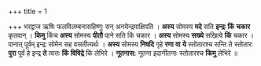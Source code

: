 +++
title = 1

+++
भरद्वाज ऋषिः फलविलम्बनासहिष्णुः सन् अनयेन्द्रमाक्षिपति । **अस्य** सोमस्य **मदे** सति **इन्द्रः** **किं** **चकार** कृतवान् । **किमु** किंच **अस्य** सोमस्य **पीतौ** पाने सति किं चकार । **अस्य** सोमस्य **सख्ये** सखित्वे **किं** चकार । पानात् पूर्वम् इन्द्रः सोमेन सह वसतीत्यर्थः । **अस्य** सोमस्य **निषदि** गृहे **रणा** **वा** **ये** स्तोतारश्च सन्ति ते स्तोतारः **पुरा** पूर्वं हे इन्द्र **ते** त्वत्तः **किं** **विविद्रे** किं लेभिरे । **नूतनास:** नूतना इदानींतनाः स्तोतारश्च **किमु** लेभिरे ॥